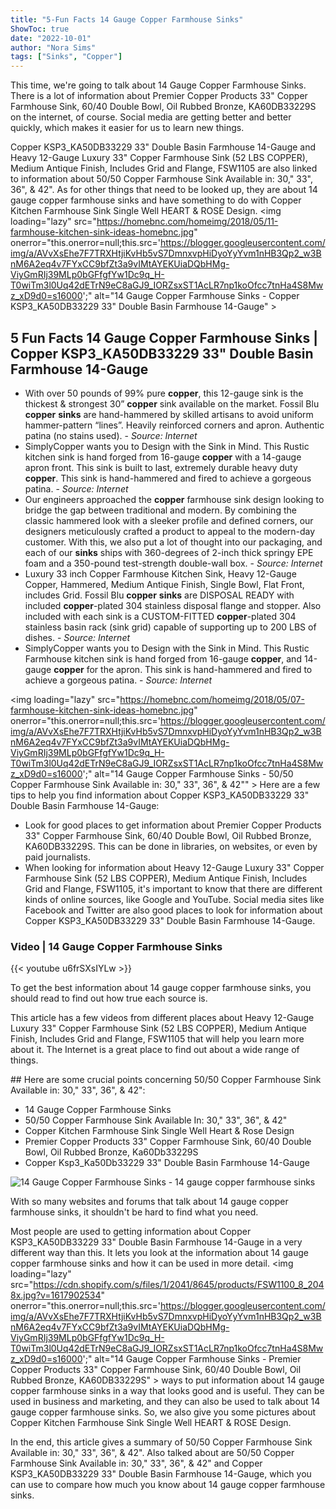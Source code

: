 ```yaml
---
title: "5-Fun Facts 14 Gauge Copper Farmhouse Sinks"
ShowToc: true 
date: "2022-10-01"
author: "Nora Sims" 
tags: ["Sinks", "Copper"]
---
```


	
This time, we're going to talk about 14 Gauge Copper Farmhouse Sinks. There is a lot of information about Premier Copper Products 33" Copper Farmhouse Sink, 60/40 Double Bowl, Oil Rubbed Bronze, KA60DB33229S on the internet, of course. Social media are getting better and better quickly, which makes it easier for us to learn new things.

Copper KSP3_KA50DB33229 33" Double Basin Farmhouse 14-Gauge and Heavy 12-Gauge Luxury 33" Copper Farmhouse Sink (52 LBS COPPER), Medium Antique Finish, Includes Grid and Flange, FSW1105 are also linked to information about 50/50 Copper Farmhouse Sink Available in: 30," 33", 36", & 42". As for other things that need to be looked up, they are about 14 gauge copper farmhouse sinks and have something to do with Copper Kitchen Farmhouse Sink Single Well  HEART & ROSE Design.
<img loading="lazy" src="https://homebnc.com/homeimg/2018/05/11-farmhouse-kitchen-sink-ideas-homebnc.jpg" onerror="this.onerror=null;this.src='https://blogger.googleusercontent.com/img/a/AVvXsEhe7F7TRXHtjiKvHb5vS7DmnxvpHiDyoYyYvm1nHB3Qp2_w3BnM6A2eq4v7FYxCC9bfZt3a9vIMtAYEKUiaDQbHMg-ViyGmRIj39MLp0bGFfgfYw1Dc9q_H-T0wiTm3l0Uq42dETrN9eC8aGJ9_IORZsxST1AcLR7np1koOfcc7tnHa4S8Mwz_xD9d0=s16000';" alt="14 Gauge Copper Farmhouse Sinks - Copper KSP3_KA50DB33229 33" Double Basin Farmhouse 14-Gauge" >

## 5 Fun Facts 14 Gauge Copper Farmhouse Sinks | Copper KSP3_KA50DB33229 33" Double Basin Farmhouse 14-Gauge
-   With over 50 pounds of 99% pure **copper**, this 12-gauge sink is the thickest & strongest 30” **copper** sink available on the market. Fossil Blu **copper** **sinks** are hand-hammered by skilled artisans to avoid uniform hammer-pattern “lines”. Heavily reinforced corners and apron. Authentic patina (no stains used). - <cite>Source: Internet</cite>
-   SimplyCopper wants you to Design with the Sink in Mind. This Rustic kitchen sink is hand forged from 16-gauge **copper** with a 14-gauge apron front. This sink is built to last, extremely durable heavy duty **copper**. This sink is hand-hammered and fired to achieve a gorgeous patina. - <cite>Source: Internet</cite>
-   Our engineers approached the **copper** farmhouse sink design looking to bridge the gap between traditional and modern. By combining the classic hammered look with a sleeker profile and defined corners, our designers meticulously crafted a product to appeal to the modern-day customer. With this, we also put a lot of thought into our packaging, and each of our **sinks** ships with 360-degrees of 2-inch thick springy EPE foam and a 350-pound test-strength double-wall box. - <cite>Source: Internet</cite>
-   Luxury 33 inch Copper Farmhouse Kitchen Sink, Heavy 12-Gauge Copper, Hammered, Medium Antique Finish, Single Bowl, Flat Front, includes Grid. Fossil Blu **copper** **sinks** are DISPOSAL READY with included **copper**-plated 304 stainless disposal flange and stopper. Also included with each sink is a CUSTOM-FITTED **copper**-plated 304 stainless basin rack (sink grid) capable of supporting up to 200 LBS of dishes. - <cite>Source: Internet</cite>
-   SimplyCopper wants you to Design with the Sink in Mind. This Rustic Farmhouse kitchen sink is hand forged from 16-gauge **copper**, and 14-gauge **copper** for the apron. This sink is hand-hammered and fired to achieve a gorgeous patina. - <cite>Source: Internet</cite>


<img loading="lazy" src="https://homebnc.com/homeimg/2018/05/07-farmhouse-kitchen-sink-ideas-homebnc.jpg" onerror="this.onerror=null;this.src='https://blogger.googleusercontent.com/img/a/AVvXsEhe7F7TRXHtjiKvHb5vS7DmnxvpHiDyoYyYvm1nHB3Qp2_w3BnM6A2eq4v7FYxCC9bfZt3a9vIMtAYEKUiaDQbHMg-ViyGmRIj39MLp0bGFfgfYw1Dc9q_H-T0wiTm3l0Uq42dETrN9eC8aGJ9_IORZsxST1AcLR7np1koOfcc7tnHa4S8Mwz_xD9d0=s16000';" alt="14 Gauge Copper Farmhouse Sinks - 50/50 Copper Farmhouse Sink Available in: 30," 33", 36", & 42"" >
Here are a few tips to help you find information about Copper KSP3_KA50DB33229 33" Double Basin Farmhouse 14-Gauge:
- Look for good places to get information about Premier Copper Products 33" Copper Farmhouse Sink, 60/40 Double Bowl, Oil Rubbed Bronze, KA60DB33229S. This can be done in libraries, on websites, or even by paid journalists.
- When looking for information about Heavy 12-Gauge Luxury 33" Copper Farmhouse Sink (52 LBS COPPER), Medium Antique Finish, Includes Grid and Flange, FSW1105, it's important to know that there are different kinds of online sources, like Google and YouTube. Social media sites like Facebook and Twitter are also good places to look for information about Copper KSP3_KA50DB33229 33" Double Basin Farmhouse 14-Gauge.

### Video | 14 Gauge Copper Farmhouse Sinks
{{< youtube u6frSXsIYLw >}} 

To get the best information about 14 gauge copper farmhouse sinks, you should read to find out how true each source is.

This article has a few videos from different places about Heavy 12-Gauge Luxury 33" Copper Farmhouse Sink (52 LBS COPPER), Medium Antique Finish, Includes Grid and Flange, FSW1105 that will help you learn more about it. The Internet is a great place to find out about a wide range of things.
<script async="async" data-cfasync="false" src="//normallydemandedalter.com/fe63df3c5408708b15d8dc3d9b206b31/invoke.js"></script>
<div id="container-fe63df3c5408708b15d8dc3d9b206b31"></div>
## Here are some crucial points concerning 50/50 Copper Farmhouse Sink Available in: 30," 33", 36", & 42":

- 14 Gauge Copper Farmhouse Sinks
- 50/50 Copper Farmhouse Sink Available In: 30," 33", 36", & 42"
- Copper Kitchen Farmhouse Sink Single Well  Heart & Rose Design
- Premier Copper Products 33" Copper Farmhouse Sink, 60/40 Double Bowl, Oil Rubbed Bronze, Ka60Db33229S
- Copper Ksp3_Ka50Db33229 33" Double Basin Farmhouse 14-Gauge

 <img loading="lazy" src="https://cdn.homedit.com/wp-content/uploads/2015/07/light-colored-copper-sink.jpg" onerror="this.onerror=null;this.src='https://blogger.googleusercontent.com/img/a/AVvXsEhe7F7TRXHtjiKvHb5vS7DmnxvpHiDyoYyYvm1nHB3Qp2_w3BnM6A2eq4v7FYxCC9bfZt3a9vIMtAYEKUiaDQbHMg-ViyGmRIj39MLp0bGFfgfYw1Dc9q_H-T0wiTm3l0Uq42dETrN9eC8aGJ9_IORZsxST1AcLR7np1koOfcc7tnHa4S8Mwz_xD9d0=s16000';" alt="14 Gauge Copper Farmhouse Sinks - 14 gauge copper farmhouse sinks" >

With so many websites and forums that talk about 14 gauge copper farmhouse sinks, it shouldn't be hard to find what you need.

Most people are used to getting information about Copper KSP3_KA50DB33229 33" Double Basin Farmhouse 14-Gauge in a very different way than this. It lets you look at the information about 14 gauge copper farmhouse sinks and how it can be used in more detail.
<img loading="lazy" src="https://cdn.shopify.com/s/files/1/2041/8645/products/FSW1100_8_2048x.jpg?v=1617902534" onerror="this.onerror=null;this.src='https://blogger.googleusercontent.com/img/a/AVvXsEhe7F7TRXHtjiKvHb5vS7DmnxvpHiDyoYyYvm1nHB3Qp2_w3BnM6A2eq4v7FYxCC9bfZt3a9vIMtAYEKUiaDQbHMg-ViyGmRIj39MLp0bGFfgfYw1Dc9q_H-T0wiTm3l0Uq42dETrN9eC8aGJ9_IORZsxST1AcLR7np1koOfcc7tnHa4S8Mwz_xD9d0=s16000';" alt="14 Gauge Copper Farmhouse Sinks - Premier Copper Products 33" Copper Farmhouse Sink, 60/40 Double Bowl, Oil Rubbed Bronze, KA60DB33229S" >
ways to put information about 14 gauge copper farmhouse sinks in a way that looks good and is useful. They can be used in business and marketing, and they can also be used to talk about 14 gauge copper farmhouse sinks. So, we also give you some pictures about Copper Kitchen Farmhouse Sink Single Well  HEART & ROSE Design.

In the end, this article gives a summary of 50/50 Copper Farmhouse Sink Available in: 30," 33", 36", & 42". Also talked about are 50/50 Copper Farmhouse Sink Available in: 30," 33", 36", & 42" and Copper KSP3_KA50DB33229 33" Double Basin Farmhouse 14-Gauge, which you can use to compare how much you know about 14 gauge copper farmhouse sinks.
	
	

